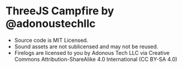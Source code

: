 # ThreeJS Campfire by @adonoustechllc

- Source code is MIT Licensed.
- Sound assets are not sublicensed and may not be reused.
- Firelogs are licensed to you by Adonous Tech LLC via Creative Commons Attribution-ShareAlike 4.0 International (CC BY-SA 4.0) 
